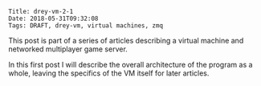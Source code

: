     Title: drey-vm-2-1
    Date: 2018-05-31T09:32:08
    Tags: DRAFT, drey-vm, virtual machines, zmq

This post is part of a series of articles describing a virtual machine and networked multiplayer game server.

In this first post I will describe the overall architecture of the program as a whole, leaving the specifics of the VM itself for later articles.



<!-- more -->


